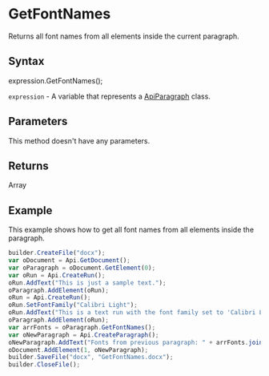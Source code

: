 # GetFontNames

Returns all font names from all elements inside the current paragraph.

## Syntax

expression.GetFontNames();

`expression` - A variable that represents a [ApiParagraph](../ApiParagraph.md) class.

## Parameters

This method doesn't have any parameters.

## Returns

Array<String>

## Example

This example shows how to get all font names from all elements inside the paragraph.

```javascript
builder.CreateFile("docx");
var oDocument = Api.GetDocument();
var oParagraph = oDocument.GetElement(0);
var oRun = Api.CreateRun();
oRun.AddText("This is just a sample text.");
oParagraph.AddElement(oRun);
oRun = Api.CreateRun();
oRun.SetFontFamily("Calibri Light");
oRun.AddText("This is a text run with the font family set to 'Calibri Light'.");
oParagraph.AddElement(oRun);
var arrFonts = oParagraph.GetFontNames();
var oNewParagraph = Api.CreateParagraph();
oNewParagraph.AddText("Fonts from previous paragraph: " + arrFonts.join(", "));
oDocument.AddElement(1, oNewParagraph);
builder.SaveFile("docx", "GetFontNames.docx");
builder.CloseFile();




```